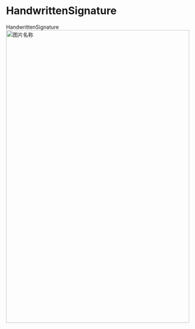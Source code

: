 # HandwrittenSignature
HandwrittenSignature
  <img src="https://github.com/shoyu666/HandwrittenSignature/blob/master/device-2016-09-22-142701.png" width = "500" height = "800" alt="图片名称" align=center />
